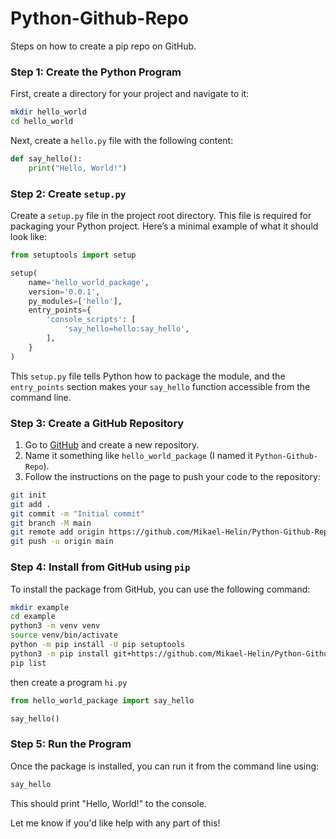 # Python-Github-Repo

Steps on how to create a pip repo on GitHub.

### Step 1: Create the Python Program

First, create a directory for your project and navigate to it:

```bash
mkdir hello_world
cd hello_world
```

Next, create a `hello.py` file with the following content:

```python
def say_hello():
    print("Hello, World!")
```

### Step 2: Create `setup.py`

Create a `setup.py` file in the project root directory. This file is required for packaging your Python project. Here’s a minimal example of what it should look like:

```python
from setuptools import setup

setup(
    name='hello_world_package',
    version='0.0.1',
    py_modules=['hello'],
    entry_points={
        'console_scripts': [
            'say_hello=hello:say_hello',
        ],
    }
)
```

This `setup.py` file tells Python how to package the module, and the `entry_points` section makes your `say_hello` function accessible from the command line.

### Step 3: Create a GitHub Repository

1. Go to [GitHub](https://github.com) and create a new repository.
2. Name it something like `hello_world_package` (I named it `Python-Github-Repo`).
3. Follow the instructions on the page to push your code to the repository:

```bash
git init
git add .
git commit -m "Initial commit"
git branch -M main
git remote add origin https://github.com/Mikael-Helin/Python-Github-Repo.git
git push -u origin main
```

### Step 4: Install from GitHub using `pip`

To install the package from GitHub, you can use the following command:

```bash
mkdir example
cd example
python3 -m venv venv
source venv/bin/activate
python -m pip install -U pip setuptools 
python3 -m pip install git+https://github.com/Mikael-Helin/Python-Github-Repo.git
pip list
```

then create a program `hi.py`

```python
from hello_world_package import say_hello

say_hello()
```

### Step 5: Run the Program
Once the package is installed, you can run it from the command line using:

```bash
say_hello
```

This should print "Hello, World!" to the console.

Let me know if you'd like help with any part of this!